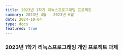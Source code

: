 ```yaml
---
title: 2023년 1학기 리눅스프로그래밍 프로젝트
summary: 2023년 4월 - 2023년 6월
date: 2024-10-04
type: docs
featured: true
---
```


### 2023년 1학기 리눅스프로그래밍 개인 프로젝트 과제
